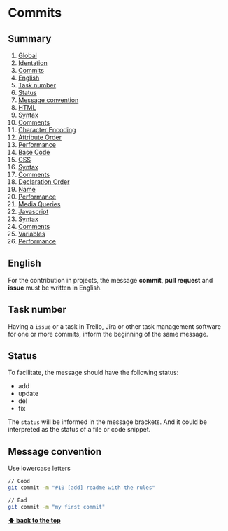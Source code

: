 # Commits

## Summary

1. [Global](01-global.md)
  1. [Identation](01-global.md#identation)
2. [Commits](02-commits.md)
  1. [English](02-commits.md#english)
  2. [Task number](02-commits.md#task-number)
  3. [Status](02-commits.md#status)
  4. [Message convention](02-commits.md#message-convention)
3. [HTML](03-html.md)
  1. [Syntax](03-html.md#syntax)
  2. [Comments](03-html.md#comments)
  3. [Character Encoding](03-html.md#character-encoding)
  4. [Attribute Order](03-html.md#attribute-order)
  5. [Performance](03-html.md#performance)
  6. [Base Code](03-html.md#base-code)
4. [CSS](04-css.md)
  1. [Syntax](04-css.md#syntax)
  2. [Comments](04-css.md#comments)
  3. [Declaration Order](04-css.md#declaration-order)
  4. [Name](04-css.md#name)
  5. [Performance](04-css.md#performance)
  6. [Media Queries](04-css.md#media-queries)
5. [Javascript](05-javascript.md)
  1. [Syntax](05-javascript.md#syntax)
  2. [Comments](05-javascript.md#comments)
  3. [Variables](05-javascript.md#variables)
  4. [Performance](05-javascript.md#performance)

## English

For the contribution in projects, the message **commit**, **pull request** and **issue** must be written in English.

## Task number

Having a `issue` or a task in Trello, Jira or other task management software for one or more commits, inform the beginning of the same message.

## Status

To facilitate, the message should have the following status:

- add
- update
- del
- fix

The `status` will be informed in the message brackets. And it could be interpreted as the status of a file or code snippet.

## Message convention

Use lowercase letters

```bash
// Good
git commit -m "#10 [add] readme with the rules"

// Bad
git commit -m "my first commit"
```

**[⬆ back to the top](#summary)**

